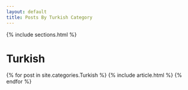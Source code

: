```yaml
---
layout: default
title: Posts By Turkish Category
---
```


{% include sections.html %}

<div class="row">
  <div class="col-12">
    <h1 class="category">Turkish</h1>
    <div class="posts">
      {% for post in site.categories.Turkish %}
        {% include article.html %}
      {% endfor %}
    </div>
  </div>
</div>

